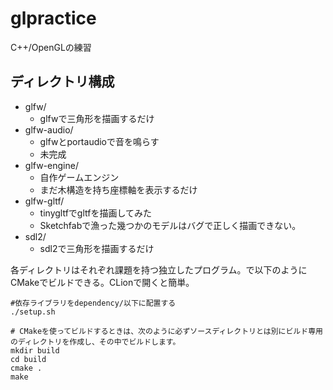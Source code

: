 # glpractice

C++/OpenGLの練習

## ディレクトリ構成

- glfw/
    - glfwで三角形を描画するだけ
- glfw-audio/
    - glfwとportaudioで音を鳴らす
    - 未完成
- glfw-engine/
    - 自作ゲームエンジン
    - まだ木構造を持ち座標軸を表示するだけ
- glfw-gltf/
    - tinygltfでgltfを描画してみた
    - Sketchfabで漁った幾つかのモデルはバグで正しく描画できない。
- sdl2/
    - sdl2で三角形を描画するだけ
    
各ディレクトリはそれぞれ課題を持つ独立したプログラム。で以下のようにCMakeでビルドできる。CLionで開くと簡単。

```
#依存ライブラリをdependency/以下に配置する
./setup.sh

# CMakeを使ってビルドするときは、次のように必ずソースディレクトリとは別にビルド専用のディレクトリを作成し、その中でビルドします。
mkdir build
cd build
cmake .
make
```
